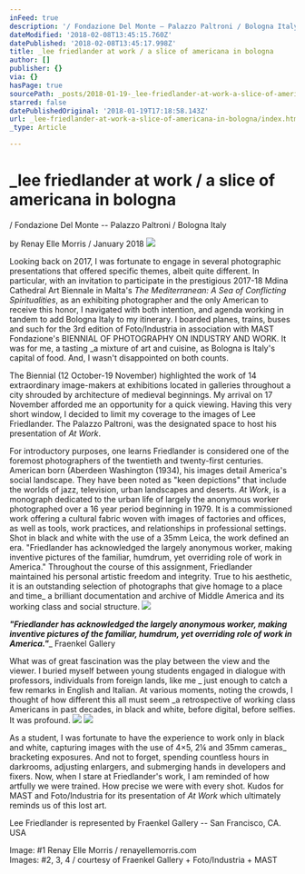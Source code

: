 ```yaml
---
inFeed: true
description: '/ Fondazione Del Monte – Palazzo Paltroni / Bologna Italy  '
dateModified: '2018-02-08T13:45:15.760Z'
datePublished: '2018-02-08T13:45:17.998Z'
title: _lee friedlander at work / a slice of americana in bologna
author: []
publisher: {}
via: {}
hasPage: true
sourcePath: _posts/2018-01-19-_lee-friedlander-at-work-a-slice-of-americana-in-bologna.md
starred: false
datePublishedOriginal: '2018-01-19T17:18:58.143Z'
url: _lee-friedlander-at-work-a-slice-of-americana-in-bologna/index.html
_type: Article

---
```

# \_lee friedlander at work / a slice of americana in bologna

/ Fondazione Del Monte -- Palazzo Paltroni / Bologna Italy 

by Renay Elle Morris / January 2018
![](https://the-grid-user-content.s3-us-west-2.amazonaws.com/4bde87b9-d7e4-49b2-bd6b-c95b560650cc.png)

Looking back on 2017, I was fortunate to engage in several photographic presentations that offered specific themes, albeit quite different. In particular, with an invitation to participate in the prestigious 2017-18 Mdina Cathedral Art Biennale in Malta's _The Mediterranean: A Sea of Conflicting Spiritualities_, as an exhibiting photographer and the only American to receive this honor, I navigated with both intention, and agenda working in tandem to add Bologna Italy to my itinerary. I boarded planes, trains, buses and such for the 3rd edition of Foto/Industria in association with MAST Fondazione's BIENNIAL OF PHOTOGRAPHY ON INDUSTRY AND WORK. It was for me, a tasting \_a mixture of art and cuisine, as Bologna is Italy's capital of food. And, I wasn't disappointed on both counts.

The Biennial (12 October-19 November) highlighted the work of 14 extraordinary image-makers at exhibitions located in galleries throughout a city shrouded by architecture of medieval beginnings. My arrival on 17 November afforded me an opportunity for a quick viewing. Having this very short window, I decided to limit my coverage to the images of Lee Friedlander. The Palazzo Paltroni, was the designated space to host his presentation of _At Work_.

For introductory purposes, one learns Friedlander is considered one of the foremost photographers of the twentieth and twenty-first centuries. American born (Aberdeen Washington (1934), his images detail America's social landscape. They have been noted as "keen depictions" that include the worlds of jazz, television, urban landscapes and deserts. _At Work_, is a monograph dedicated to the urban life of largely the anonymous worker photographed over a 16 year period beginning in 1979\. It is a commissioned work offering a cultural fabric woven with images of factories and offices, as well as tools, work practices, and relationships in professional settings. Shot in black and white with the use of a 35mm Leica, the work defined an era. "Friedlander has acknowledged the largely anonymous worker, making inventive pictures of the familiar, humdrum, yet overriding role of work in America." Throughout the course of this assignment, Friedlander maintained his personal artistic freedom and integrity. True to his aesthetic, it is an outstanding selection of photographs that give homage to a place and time\_ a brilliant documentation and archive of Middle America and its working class and social structure.
![](https://the-grid-user-content.s3-us-west-2.amazonaws.com/119bdf9f-518c-4ce8-8568-2deda43796ae.png)

_**"Friedlander has acknowledged the largely anonymous worker, making inventive pictures of the familiar, humdrum, yet overriding role of work in America."**_\_ Fraenkel Gallery

What was of great fascination was the play between the view and the viewer. I buried myself between young students engaged in dialogue with professors, individuals from foreign lands, like me \_ just enough to catch a few remarks in English and Italian. At various moments, noting the crowds, I thought of how different this all must seem \_a retrospective of working class Americans in past decades, in black and white, before digital, before selfies. It was profound.
![](https://the-grid-user-content.s3-us-west-2.amazonaws.com/8372215e-408f-45fa-b77a-b6507ce0867f.png)
![](https://the-grid-user-content.s3-us-west-2.amazonaws.com/5e5d513a-e970-475c-8de0-29ecb579ff6a.png)

As a student, I was fortunate to have the experience to work only in black and white, capturing images with the use of 4×5, 2¼ and 35mm cameras\_ bracketing exposures. And not to forget, spending countless hours in darkrooms, adjusting enlargers, and submerging hands in developers and fixers. Now, when I stare at Friedlander's work, I am reminded of how artfully we were trained. How precise we were with every shot. Kudos for MAST and Foto/Industria for its presentation of _At Work_ which ultimately reminds us of this lost art.

Lee Friedlander is represented by Fraenkel Gallery -- ­San Francisco, CA. USA

Image: \#1 Renay Elle Morris / renayellemorris.com  
Images: \#2, 3, 4 / courtesy of Fraenkel Gallery + Foto/Industria + MAST